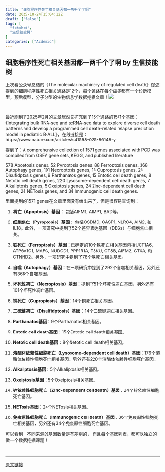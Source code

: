 ```yaml
---
title: "细胞程序性死亡相关基因都一两千个了啊"
date: 2025-10-24T15:04:12Z
draft: ["false"]
tags: [
  "fetched",
  "生信技能树"
]
categories: ["Acdemic"]
---
```

细胞程序性死亡相关基因都一两千个了啊 by 生信技能树
------
<div><section data-tool="mdnice编辑器" data-website="https://www.mdnice.com" data-pm-slice="0 0 []"><p><span leaf="">上次看公众号总结的《</span><span leaf="">The molecular machinery of regulated cell death</span><span leaf="">》综述提到的</span><span leaf="">细胞程序性死亡相关通路是12个，每个通路在每个癌症都有一个诊断模型，预后模型，分子分型的生物信息学数据挖掘文章！<img data-src="https://mmbiz.qpic.cn/mmbiz_png/cZNhZQ6j4wzdgH8QRJF4GfPicvCp2tMFOIhF4oZZjLDLEprzCEicMyT1RIJU6W2bz9osjlhH3wnQSxr7fqKjroxg/640?wx_fmt=png&amp;from=appmsg" data-ratio="0.4027777777777778" data-s="300,640" data-type="png" data-w="1080" type="block" data-imgfileid="100060291" src="https://mmbiz.qpic.cn/mmbiz_png/cZNhZQ6j4wzdgH8QRJF4GfPicvCp2tMFOIhF4oZZjLDLEprzCEicMyT1RIJU6W2bz9osjlhH3wnQSxr7fqKjroxg/640?wx_fmt=png&amp;from=appmsg"></span></p><p><span leaf=""><br></span></p><p><span leaf="">最近刷到了2025年2月的文章居然又扩充到了16个通路的</span><span leaf="" data-pm-slice='1 1 ["para",{"tagName":"section","attributes":{"id":"nice","data-tool":"mdnice编辑器","data-website":"https://www.mdnice.com","style":"font-size: 16px; font-style: normal; font-variant-caps: normal; font-weight: 400; letter-spacing: 0em; orphans: auto; text-indent: 0px; text-transform: none; white-space: normal; widows: auto; word-spacing: 0em; -webkit-text-stroke-width: 0px; text-decoration: none; margin: 0px; padding: 0px 10px; background: left top no-repeat rgba(0, 0, 0, 0); width: auto; font-family: Optima, \"Microsoft YaHei\", PingFangSC-regular, serif; color: rgb(0, 0, 0); line-height: 1.5em; word-break: break-word; overflow-wrap: break-word; text-align: left;","data-pm-slice":"0 0 []"},"namespaceURI":"http://www.w3.org/1999/xhtml"},"para",{"tagName":"p","attributes":{"data-tool":"mdnice编辑器","style":"color: rgb(0, 0, 0); font-size: 16px; line-height: 1.8em; letter-spacing: 0em; text-align: left; text-indent: 0em; margin: 0px; padding: 8px 0px;"},"namespaceURI":"http://www.w3.org/1999/xhtml"}]'><span textstyle="">1571</span></span><span leaf="">个基因：《Integrating bulk RNA-seq and scRNA-seq data to explore diverse cell death patterns and develop a programmed cell death-related relapse prediction model in pediatric B-ALL》，在线链接是：https://www.nature.com/articles/s41598-025-86148-y</span></p><p data-tool="mdnice编辑器"><span leaf="">提到了：A comprehensive collection of <span textstyle="">1571 genes associated with PCD was compiled from GSEA gene sets, KEGG, and published literature</span></span></p><p><span leaf="">578 Apoptosis genes, 52 Pyroptosis genes, 88 Ferroptosis genes, 368 Autophagy genes, 101 Necroptosis genes, 14 Cuproptosis genes, 24 Disufidptosis genes, 9 Parthanatos genes, 15 Entotic cell death genes, 8 Netotic cell death genes, 220 Lysosome-dependent cell death genes, 7 Alkaliptosis genes, 5 Oxeiptosis genes, 24 Zinc-dependent cell death genes, 24 NETosis genes, and 34 Immunogenic cell death genes.</span></p><p data-tool="mdnice编辑器"><span leaf="">里面提到的1571 genes在文章里面没有给出来了，但是很容易查询到：</span></p><ol><li><section><p><strong><span leaf="">凋亡（Apoptosis）基因</span></strong><span leaf="">： 包括AIFM1, AIMP1, BAD等。</span></p></section></li><li><section><p><strong><span leaf="">细胞焦亡（Pyroptosis）基因</span></strong><span leaf="">： 包括GSDMD, CASP1, NLRC4, AIM2, 和 IL18。此外，一项研究中提到了52个差异表达基因（DEGs）与细胞焦亡相关。</span></p></section></li><li><section><p><strong><span leaf="">铁死亡（Ferroptosis）基因</span></strong><span leaf="">：已确定的10个铁死亡相关基因包括UGT1A6, ATP6V1C1, MAFG, NUDCD1, PPP1R1A, TSKU, CTSB, AIFM2, CTSA, 和 CTNND2。另外，一项研究中提到了78个铁死亡相关基因。</span></p></section></li><li><section><p><strong><span leaf="">自噬（Autophagy）基因</span></strong><span leaf="">：在一项研究中提到了292个自噬相关基因，另外还有368个自噬基因。</span></p></section></li><li><section><p><strong><span leaf="">坏死性凋亡（Necroptosis）基因</span></strong><span leaf="">：提到了51个坏死性凋亡基因，另外还有101个坏死性凋亡基因。</span></p></section></li><li><section><p><strong><span leaf="">铜死亡（Cuproptosis）基因</span></strong><span leaf="">：14个铜死亡相关基因。</span></p></section></li><li><section><p><strong><span leaf="">二硫键凋亡（Disulfidptosis）基因</span></strong><span leaf="">：14个二硫键凋亡相关基因。</span></p></section></li><li><section><p><strong><span leaf="">Parthanatos基因</span></strong><span leaf="">：9个Parthanatos相关基因。</span></p></section></li><li><section><p><strong><span leaf="">Entotic cell death基因</span></strong><span leaf="">：15个Entotic cell death相关基因。</span></p></section></li><li><section><p><strong><span leaf="">Netotic cell death基因</span></strong><span leaf="">：8个Netotic cell death相关基因。</span></p></section></li><li><section><p><strong><span leaf="">溶酶体依赖性细胞死亡（Lysosome-dependent cell death）基因</span></strong><span leaf="">：176个溶酶体依赖性细胞死亡相关基因，另外还有220个溶酶体依赖性细胞死亡基因。</span></p></section></li><li><section><p><strong><span leaf="">Alkaliptosis基因</span></strong><span leaf="">：5个Alkaliptosis相关基因。</span></p></section></li><li><section><p><strong><span leaf="">Oxeiptosis基因</span></strong><span leaf="">：5个Oxeiptosis相关基因。</span></p></section></li><li><section><p><strong><span leaf="">锌依赖性细胞死亡（Zinc-dependent cell death）基因</span></strong><span leaf="">：24个锌依赖性细胞死亡基因。</span></p></section></li><li><section><p><strong><span leaf="">NETosis基因</span></strong><span leaf="">：24个NETosis相关基因。</span></p></section></li><li><section><p><strong><span leaf="">免疫原性细胞死亡（Immunogenic cell death）基因</span></strong><span leaf="">：36个免疫原性细胞死亡相关基因，另外还有34个免疫原性细胞死亡基因。</span></p></section></li></ol><p data-tool="mdnice编辑器"><span leaf="">可以看到，不同来源的基因数量是有差别的， 而且每个基因列表，都可以独立的做一个数据挖掘课题！</span></p></section><section><span leaf=""><br></span></section><p><mp-style-type data-value="3"></mp-style-type></p></div>  
<hr>
<a href="https://mp.weixin.qq.com/s/zXDgHtQHptJmr86Lx1BJIg",target="_blank" rel="noopener noreferrer">原文链接</a>
